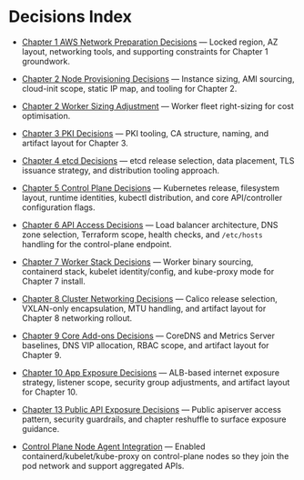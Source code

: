 # Decisions Index

- [Chapter 1 AWS Network Preparation Decisions](ADRs/000-chapter1-network-prep-decisions.md) — Locked region, AZ layout, networking tools, and supporting constraints for Chapter 1 groundwork.
- [Chapter 2 Node Provisioning Decisions](ADRs/001-chapter2-node-provisioning-decisions.md) — Instance sizing, AMI sourcing, cloud-init scope, static IP map, and tooling for Chapter 2.
- [Chapter 2 Worker Sizing Adjustment](ADRs/002-chapter2-worker-sizing-adjustment.md) — Worker fleet right-sizing for cost optimisation.

- [Chapter 3 PKI Decisions](ADRs/003-chapter3-pki-decisions.md) — PKI tooling, CA structure, naming, and artifact layout for Chapter 3.
- [Chapter 4 etcd Decisions](ADRs/004-chapter4-etcd-decisions.md) — etcd release selection, data placement, TLS issuance strategy, and distribution tooling approach.
- [Chapter 5 Control Plane Decisions](ADRs/005-chapter5-control-plane-decisions.md) — Kubernetes release, filesystem layout, runtime identities, kubectl distribution, and core API/controller configuration flags.
- [Chapter 6 API Access Decisions](ADRs/006-chapter6-api-access-decisions.md) — Load balancer architecture, DNS zone selection, Terraform scope, health checks, and `/etc/hosts` handling for the control-plane endpoint.
- [Chapter 7 Worker Stack Decisions](ADRs/007-chapter7-worker-stack-decisions.md) — Worker binary sourcing, containerd stack, kubelet identity/config, and kube-proxy mode for Chapter 7 install.

- [Chapter 8 Cluster Networking Decisions](ADRs/008-chapter8-networking-decisions.md) — Calico release selection, VXLAN-only encapsulation, MTU handling, and artifact layout for Chapter 8 networking rollout.
- [Chapter 9 Core Add-ons Decisions](ADRs/009-chapter9-core-addons-decisions.md) — CoreDNS and Metrics Server baselines, DNS VIP allocation, RBAC scope, and artifact layout for Chapter 9.
- [Chapter 10 App Exposure Decisions](ADRs/012-chapter10-app-exposure-decisions.md) — ALB-based internet exposure strategy, listener scope, security group adjustments, and artifact layout for Chapter 10.
- [Chapter 13 Public API Exposure Decisions](ADRs/010-chapter13-public-api-exposure-decisions.md) — Public apiserver access pattern, security guardrails, and chapter reshuffle to surface exposure guidance.
- [Control Plane Node Agent Integration](ADRs/011-control-plane-node-agent-integration.md) — Enabled containerd/kubelet/kube-proxy on control-plane nodes so they join the pod network and support aggregated APIs.

